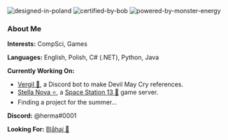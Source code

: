 ![designed-in-poland](https://user-images.githubusercontent.com/49307226/170814225-3a343242-f4d8-4a99-85a5-50fe37231f53.svg)
![certified-by-bob](https://user-images.githubusercontent.com/49307226/170814149-533bf12a-6656-484a-bcd6-f99c29f972dc.svg)
![powered-by-monster-energy](https://user-images.githubusercontent.com/49307226/170814156-8b932ac1-65ff-48c9-b52e-404977b3ce4f.svg)

### About Me

**Interests:** CompSci, Games

**Languages:** English, Polish, C# (.NET), Python, Java

**Currently Working On:**
* [Vergil 🤺](https://github.com/hermaplusplus/vergil), a Discord bot to make Devil May Cry references.
* [Stella Nova ⭐](https://github.com/hermaplusplus/StellaNova), a [Space Station 13 🧰](https://spacestation13.com/) game server.
* Finding a project for the summer...

**Discord:** @herma#0001

**Looking For:** [Blåhaj 🦈](https://www.ikea.com/gb/en/p/blahaj-soft-toy-shark-30373588/) 

<!--
**hermaplusplus/hermaplusplus** is a ✨ _special_ ✨ repository because its `README.md` (this file) appears on your GitHub profile.

Here are some ideas to get you started:

- 🔭 I’m currently working on ...
- 🌱 I’m currently learning ...
- 👯 I’m looking to collaborate on ...
- 🤔 I’m looking for help with ...
- 💬 Ask me about ...
- 📫 How to reach me: ...
- 😄 Pronouns: ...
- ⚡ Fun fact: ...
-->
